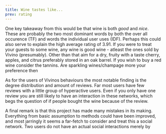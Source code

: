 ```yaml
---
title: Wine tastes like...
prev: rating
---
```


One key takeaway from this would be that wine is both _good_ and _nice_. These are probably the two most dominant words by both the over all occurence (TF) and words the individual user uses (IDF). Perhaps this could also serve to explain the high average rating of 3.91. If you were to treat your guests to some wine,  any wine is good wine - atleast the ones sold by Vivino (presumably). Other than that aim for a dry, fruity with a taste cherry, apples, and citrus preferably stored in an oak barrel. If you wish to buy a red wine consider the tannins. Are sparkling wines/champage more your preference then 

As for the users of Vivinos behaviours the most notable finding is the degree distribution and amount of reviews. Far most users have few reviews with a little group of hyperactive users. Even if you only have one review you are still likely to have an interaction in these networks, which begs the question of if people bought the wine because of the review.

A final remark is that this project has made many mistakes in its making. Everything from basic assumption to methods could have been improved, and most jarringly it seems a far-fetch to consider and treat this a social network. Two users do not have an actual social interactions merely by 